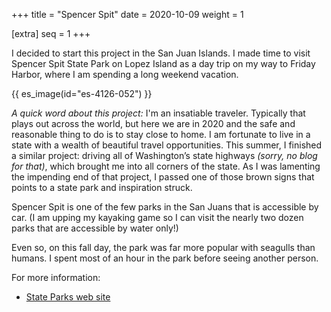 +++
title = "Spencer Spit"
date = 2020-10-09
weight = 1

[extra]
seq = 1
+++

I decided to start this project in the San Juan Islands. I made time to visit Spencer Spit State Park on Lopez Island as a day trip on my way to Friday Harbor, where I am spending a long weekend vacation.

{{ es_image(id="es-4126-052") }}

_A quick word about this project:_ I'm an insatiable traveler. Typically that plays out across the world, but here we are in 2020 and the safe and reasonable thing to do is to stay close to home. I am fortunate to live in a state with a wealth of beautiful travel opportunities. This summer, I finished a similar project: driving all of Washington’s state highways _(sorry, no blog for that)_, which brought me into all corners of the state. As I was lamenting the impending end of that project, I passed one of those brown signs that points to a state park and inspiration struck. 

Spencer Spit is one of the few parks in the San Juans that is accessible by car. (I am upping my kayaking game so I can visit the nearly two dozen parks that are accessible by water only!)

Even so, on this fall day, the park was far more popular with seagulls than humans. I spent most of an hour in the park before seeing another person.

<!-- 20201009-104043-es-4126-050.jpg
20201009-104218-es-4126-051.jpg
20201009-104225-es-4127-013.jpg
20201009-104312-es-4127-017.jpg
20201009-105046-es-4127-021.jpg
20201009-105615-es-4127-025.jpg
20201009-105748-es-4127-026.jpg
20201009-105855-es-4127-028.jpg
20201009-110118-es-4126-061.jpg
20201009-111021-es-4127-042.jpg -->

For more information:

* [State Parks web site](https://parks.state.wa.us/687/Spencer-Spit)
